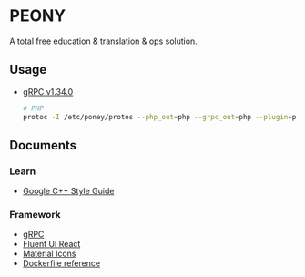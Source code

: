 # PEONY

A total free education &amp; translation &amp; ops solution.

## Usage

- [gRPC v1.34.0](https://github.com/grpc/grpc/releases/tag/v1.34.0)

    ```bash
    # PHP
    protoc -I /etc/poney/protos --php_out=php --grpc_out=php --plugin=protoc-gen-grpc=`which grpc_php_plugin` /etc/poney/protos/*.proto
    ```

## Documents

### Learn

- [Google C++ Style Guide](https://google.github.io/styleguide/cppguide.html)

### Framework

- [gRPC](https://grpc.io/docs/languages/cpp/quickstart/)
- [Fluent UI React](https://developer.microsoft.com/en-us/fluentui#/controls/web)
- [Material Icons](https://material-ui.com/components/material-icons/)
- [Dockerfile reference](https://docs.docker.com/engine/reference/builder/)
